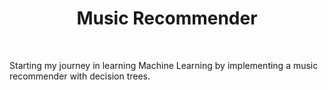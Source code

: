 <h1 align="center">
Music Recommender
</h1>

<br />

Starting my journey in learning Machine Learning by implementing a music recommender with decision trees.
